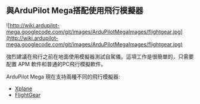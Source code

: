 ## 與ArduPilot Mega搭配使用飛行模擬器 ##

![http://wiki.ardupilot-mega.googlecode.com/git/images/ArduPilotMegaImages/flightgear.jpg](http://wiki.ardupilot-mega.googlecode.com/git/images/ArduPilotMegaImages/flightgear.jpg)

強烈建議在飛行之前在地面使用模擬器測試自駕儀。這項工作是很簡單的，只需要配置 APM 軟件和普通的PC飛行模擬軟件。

ArduPilot Mega 現在支持兩種不同的飛行模擬器:

  * [Xplane](Xplane.md)
  * [FlightGear](FlightGear.md)